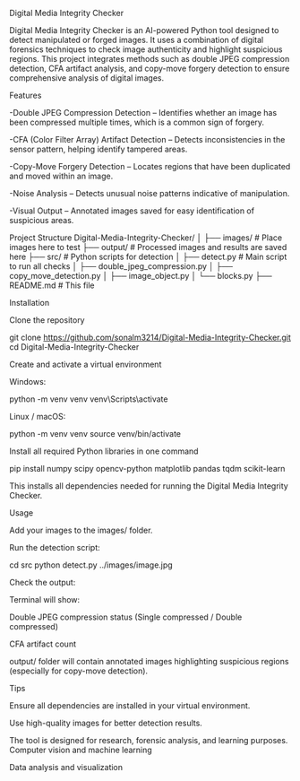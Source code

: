 Digital Media Integrity Checker

Digital Media Integrity Checker is an AI-powered Python tool designed to detect manipulated or forged images. It uses a combination of digital forensics techniques to check image authenticity and highlight suspicious regions. This project integrates methods such as double JPEG compression detection, CFA artifact analysis, and copy-move forgery detection to ensure comprehensive analysis of digital images.

Features

-Double JPEG Compression Detection – Identifies whether an image has been compressed multiple times, which is a common sign of forgery.

-CFA (Color Filter Array) Artifact Detection – Detects inconsistencies in the sensor pattern, helping identify tampered areas.

-Copy-Move Forgery Detection – Locates regions that have been duplicated and moved within an image.

-Noise Analysis – Detects unusual noise patterns indicative of manipulation.

-Visual Output – Annotated images saved for easy identification of suspicious areas.

Project Structure
Digital-Media-Integrity-Checker/
│
├── images/                # Place images here to test
├── output/                # Processed images and results are saved here
├── src/                   # Python scripts for detection
│   ├── detect.py          # Main script to run all checks
│   ├── double_jpeg_compression.py
│   ├── copy_move_detection.py
│   ├── image_object.py
│   └── blocks.py
├── README.md              # This file

Installation

Clone the repository

git clone https://github.com/sonalm3214/Digital-Media-Integrity-Checker.git
cd Digital-Media-Integrity-Checker


Create and activate a virtual environment

Windows:

python -m venv venv
venv\Scripts\activate


Linux / macOS:

python -m venv venv
source venv/bin/activate


Install all required Python libraries in one command

pip install numpy scipy opencv-python matplotlib pandas tqdm scikit-learn


This installs all dependencies needed for running the Digital Media Integrity Checker.

Usage

Add your images to the images/ folder.

Run the detection script:

cd src
python detect.py ../images/image.jpg


Check the output:

Terminal will show:

Double JPEG compression status (Single compressed / Double compressed)

CFA artifact count

output/ folder will contain annotated images highlighting suspicious regions (especially for copy-move detection).

Tips

Ensure all dependencies are installed in your virtual environment.

Use high-quality images for better detection results.

The tool is designed for research, forensic analysis, and learning purposes.
Computer vision and machine learning

Data analysis and visualization
